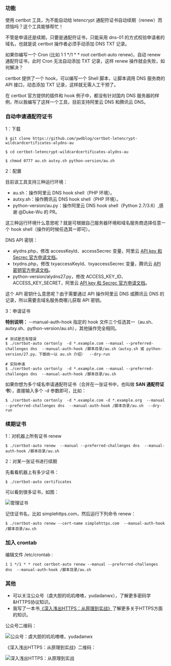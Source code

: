  ### 功能

使用 certbot 工具，为不能自动给 letencrypt 通配符证书自动续期（renew）而烦恼吗？这个工具能够帮忙！

不管是申请还是续期，只要是通配符证书，只能采用 dns-01 的方式校验申请者的域名，也就是说 certbot 操作者必须手动添加 DNS TXT 记录。

如果你编写一个 Cron (比如 1 1 */1 * * root certbot-auto renew)，自动 renew 通配符证书，此时 Cron 无法自动添加 TXT 记录，这样 renew 操作就会失败，如何解决？
 
certbot 提供了一个 hook，可以编写一个 Shell 脚本，让脚本调用 DNS 服务商的 API 接口，动态添加 TXT 记录，这样就无需人工干预了。

在 certbot 官方提供的插件和 hook 例子中，都没有针对国内 DNS 服务器的样例，所以我编写了这样一个工具，目前支持阿里云 DNS 和腾讯云 DNS。 

### 自动申请通配符证书

1：下载

```
$ git clone https://github.com/ywdblog/certbot-letencrypt-wildcardcertificates-alydns-au

$ cd certbot-letencrypt-wildcardcertificates-alydns-au

$ chmod 0777 au.sh autxy.sh python-version/au.sh
```

2：配置

目前该工具支持三种运行环境：

- au.sh：操作阿里云 DNS hook shell（PHP 环境）。
- autxy.sh：操作腾讯云 DNS hook shell（PHP 环境）。
- python-version/au.py：操作阿里云 DNS hook shell（Python 2.7/3.6）,感谢 @Duke-Wu 的 PR。

这三种运行环境什么意思呢？就是可根据自己服务器环境和域名服务商选择任意一个 hook shell（操作的时候任选其一即可）。

DNS API 密钥：

- alydns.php，修改 accessKeyId、accessSecrec 变量，阿里云 [API key 和 Secrec 官方申请文档](https://help.aliyun.com/knowledge_detail/38738.html)。
- txydns.php，修改 txyaccessKeyId、txyaccessSecrec 变量，腾讯云 [API 密钥官方申请文档](https://console.cloud.tencent.com/cam/capi)。
- python-version/alydns27.py，修改 ACCESS_KEY_ID、ACCESS_KEY_SECRET，阿里云 [API key 和 Secrec 官方申请文档](https://help.aliyun.com/knowledge_detail/38738.html)。

这个 API 密钥什么意思呢？由于需要通过 API 操作阿里云 DNS 或腾讯云 DNS 的记录，所以需要去域名服务商哪儿获取 API 密钥。

3：申请证书

**特别说明：** --manual-auth-hook 指定的 hook 文件三个任选其一（au.sh、autxy.sh、python-version/au.sh），其他操作完全相同。

```
# 测试是否有错误
$ ./certbot-auto certonly  -d *.example.com --manual --preferred-challenges dns  --manual-auth-hook /脚本目录/au.sh（autxy.sh 或 python-version/27.py，下面统一以 au.sh 介绍）  --dry-run  

# 实际申请
$ ./certbot-auto certonly  -d *.example.com --manual --preferred-challenges dns  --manual-auth-hook /脚本目录/au.sh    
```

如果你想为多个域名申请通配符证书（合并在一张证书中，也叫做 **SAN 通配符证书**），直接输入多个 -d 参数即可，比如：

```
$ ./certbot-auto certonly  -d *.example.com -d *.example.org  --manual --preferred-challenges dns  --manual-auth-hook /脚本目录/au.sh  --dry-run  
```

### 续期证书

1：对机器上所有证书 renew

```
$ ./certbot-auto renew  --manual --preferred-challenges dns  --manual-auth-hook /脚本目录/au.sh   
```

2：对某一张证书进行续期

先看看机器上有多少证书：

```
$ ./certbot-auto certificates
```

可以看到很多证书，如图：

![管理证书](https://notes.newyingyong.cn/static/image/2018/2018-07-17-certbot-managercert.png)

记住证书名，比如 simplehttps.com，然后运行下列命令 renew：

```
$ ./certbot-auto renew --cert-name simplehttps.com  --manual-auth-hook /脚本目录/au.sh 
```

### 加入 crontab 

编辑文件 /etc/crontab :

```
1 1 */1 * * root certbot-auto renew --manual --preferred-challenges dns  --manual-auth-hook /脚本目录/au.sh 
```

### 其他

- 可以关注公众号（虞大胆的叽叽喳喳，yudadanwx），了解更多密码学&HTTPS协议知识。
- 我写了一本书[《深入浅出HTTPS：从原理到实战》](https://mp.weixin.qq.com/s/80oQhzmP9BTimoReo1oMeQ)了解更多关于HTTPS方面的知识。
 
公众号二维码：

![公众号：虞大胆的叽叽喳喳，yudadanwx](https://notes.newyingyong.cn/static/image/wxgzh/qrcode_258.jpg)

《深入浅出HTTPS：从原理到实战》二维码：

![深入浅出HTTPS：从原理到实战](https://notes.newyingyong.cn/static/image/httpsbook/httpsbook-small-jd.jpg)
 
